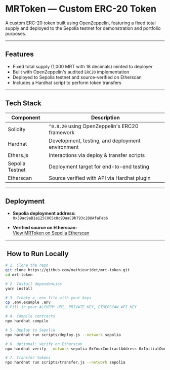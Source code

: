 #  MRToken — Custom ERC-20 Token

A custom ERC-20 token built using OpenZeppelin, featuring a fixed total supply and deployed to the Sepolia testnet for demonstration and portfolio purposes.

---

##  Features

- Fixed total supply (1,000 MRT with 18 decimals) minted to deployer
- Built with OpenZeppelin's audited `ERC20` implementation
- Deployed to Sepolia testnet and source-verified on Etherscan
- Includes a Hardhat script to perform token transfers

---

##  Tech Stack

| Component         | Description                                                  |
|------------------|--------------------------------------------------------------|
| Solidity         | `^0.8.20` using OpenZeppelin's ERC20 framework              |
| Hardhat          | Development, testing, and deployment environment             |
| Ethers.js        | Interactions via deploy & transfer scripts                   |
| Sepolia Testnet  | Deployment target for end-to-end testing                     |
| Etherscan        | Source verified with API via Hardhat plugin                  |

---

##  Deployment

- **Sepolia deployment address:**  
  `0x39ac9aB1a125C065c8c9DaaC9b793c288AfaFab6`

- **Verified source on Etherscan:**  
  [View MRToken on Sepolia Etherscan](https://sepolia.etherscan.io/address/0x39ac9aB1a125C065c8c9DaaC9b793c288AfaFab6)

---

## ​ How to Run Locally

```bash
# 1. Clone the repo
git clone https://github.com/mathieuridet/mrt-token.git
cd mrt-token

# 2. Install dependencies
yarn install

# 3. Create a .env file with your keys
cp .env.example .env
# Fill in your ALCHEMY_URI, PRIVATE_KEY, ETHERSCAN_API_KEY

# 4. Compile contracts
npx hardhat compile

# 5. Deploy to Sepolia
npx hardhat run scripts/deploy.js --network sepolia

# 6. Optional: Verify on Etherscan
npx hardhat verify --network sepolia 0xYourContractAddress 0xInitialOwnerAddress

# 7. Transfer tokens
npx hardhat run scripts/transfer.js --network sepolia
